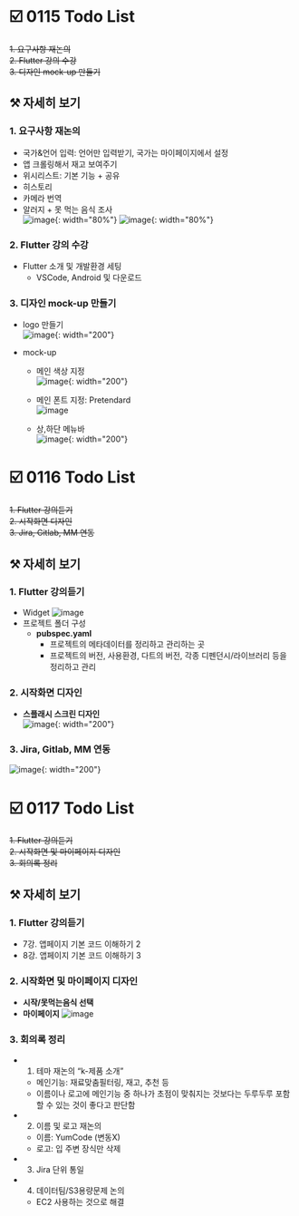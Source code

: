 # ☑️ 0115 Todo List
~~1. 요구사항 재논의~~     
~~2. Flutter 강의 수강~~    
~~3. 디자인 mock-up 만들기~~    

## ⚒️ 자세히 보기
### 1. 요구사항 재논의
- 국가&언어 입력: 언어만 입력받기, 국가는 마이페이지에서 설정
- 앱 크롤링해서 재고 보여주기
- 위시리스트: 기본 기능 + 공유
- 히스토리
- 카메라 번역
- 알러지 + 못 먹는 음식 조사       
![image](/uploads/9024e069ed1e3dcd185596be7cf2591a/image.png){: width="80%"}
![image](/uploads/845cbf4fed2f07e6fe7c8e1b40bb0580/image.png){: width="80%"}

### 2. Flutter 강의 수강
- Flutter 소개 및 개발환경 세팅
    - VSCode, Android 및 다운로드

### 3. 디자인 mock-up 만들기
- logo 만들기       
![image](/uploads/e78d7ed56164e9f060c27e4158938df0/image.png){: width="200"}

- mock-up
    - 메인 색상 지정         
    ![image](/uploads/6659b4090c513db800e4171137f429ec/image.png){: width="200"}

    - 메인 폰트 지정: Pretendard           
    ![image](/uploads/9285de3b993dc52e4214122e8f48660a/image.png)

    - 상,하단 메뉴바  
    ![image](/uploads/8b2f1ee63aff230cf8c75546267ed467/image.png){: width="200"}


# ☑️ 0116 Todo List
~~1. Flutter 강의듣기~~     
~~2. 시작화면 디자인~~     
~~3. Jira, Gitlab, MM 연동~~     


## ⚒️ 자세히 보기
### 1. Flutter 강의듣기
- Widget
![image](/uploads/27913f5a412bc0d71f8d9ce10e2fe0ec/image.png)
- 프로젝트 폴더 구성
    - **pubspec.yaml**
        - 프로젝트의 메타데이터를 정리하고 관리하는 곳
        - 프로젝트의 버전, 사용환경, 다트의 버전, 각종 디펜던시/라이브러리 등을 정리하고 관리


### 2. 시작화면 디자인
- **스플래시 스크린 디자인**  
![image](/uploads/b9324931fd9be8ca596cf9da6824fa76/image.png){: width="200"}

### 3. Jira, Gitlab, MM 연동
![image](/uploads/9aa3d3c00350f940c85517d3ed204095/image.png){: width="200"}


# ☑️ 0117 Todo List
~~1. Flutter 강의듣기~~     
~~2. 시작화면 및 마이페이지 디자인~~     
~~3. 회의록 정리~~

## ⚒️ 자세히 보기
### 1. Flutter 강의듣기
- 7강. 앱페이지 기본 코드 이해하기 2
- 8강. 앱페이지 기본 코드 이해하기 3



### 2. 시작화면 및 마이페이지 디자인
- **시작/못먹는음식 선택**
- **마이페이지**
![image](/uploads/3f0298813f16020370ce156f6185afa9/image.png)

### 3. 회의록 정리
- 1. 테마 재논의 “k-제품 소개”
    - 메인기능: 재료맞춤필터링, 재고, 추천 등
    - 이름이나 로고에 메인기능 중 하나가 초점이 맞춰지는 것보다는 두루두루 포함할 수 있는 것이 좋다고 판단함
- 2. 이름 및 로고 재논의
    - 이름: YumCode (변동X)
    - 로고: 입 주변 장식만 삭제
- 3. Jira 단위 통일
- 4. 데이터팀/S3용량문제 논의
    - EC2 사용하는 것으로 해결

